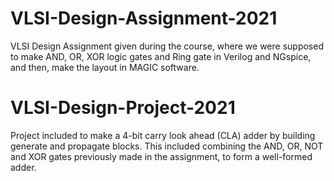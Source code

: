 # VLSI-Design-Assignment-2021

VLSI Design Assignment given during the course, where we were supposed to make AND, OR, XOR logic gates and Ring gate in Verilog and NGspice, and then, make the layout in MAGIC software. 

# VLSI-Design-Project-2021

Project included to make a 4-bit carry look ahead (CLA) adder by building generate and propagate blocks. This included combining the AND, OR, NOT and XOR gates previously made in the assignment, to form a well-formed adder. 
